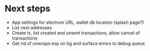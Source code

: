 # Next steps

- App settings for electrum URL, wallet db location (splash page?)
- List next addresses
- Create tx, list created and unsent transactions, allow cancel of transactions
- Get rid of unwraps esp on bg and surface errors to debug queue
